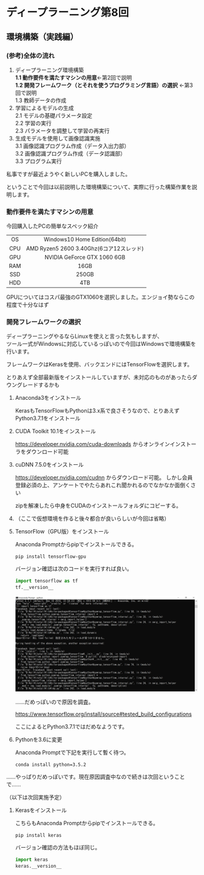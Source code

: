 # ディープラーニング第8回

## 環境構築（実践編）

### (参考)全体の流れ

1. ディープラーニング環境構築  
**1.1 動作要件を満たすマシンの用意**←第2回で説明  
**1.2 開発フレームワーク（とそれを使うプログラミング言語）の選択**  ←第3回で説明  
1.3 教師データの作成  
2. 学習によるモデルの生成  
2.1 モデルの基礎パラメータ設定  
2.2 学習の実行  
2.3 パラメータを調整して学習の再実行  
3. 生成モデルを使用して画像認識実施  
3.1 画像認識プログラム作成（データ入出力部）  
3.2 画像認識プログラム作成（データ認識部）  
3.3 プログラム実行

私事ですが最近ようやく新しいPCを購入しました。

ということで今回は以前説明した環境構築について、実際に行った構築作業を説明します。

### 動作要件を満たすマシンの用意

今回購入したPCの簡単なスペック紹介

|||
|:-:|:-:|
| OS   | Windows10 Home Edition(64bit) |
| CPU   | AMD Ryzen5 2600 3.40Ghz(6コア12スレッド) |
| GPU   | NVIDIA GeForce GTX 1060 6GB |
| RAM   | 16GB |
| SSD   | 250GB |
| HDD   | 4TB |

GPUについてはコスパ最強のGTX1060を選択しました。エンジョイ勢ならこの程度で十分なはず

### 開発フレームワークの選択

ディープラーニングやるならLinuxを使えと言った気もしますが、  
ツール一式がWindowsに対応しているっぽいので今回はWindowsで環境構築を行います。

フレームワークはKerasを使用、バックエンドにはTensorFlowを選択します。

とりあえず全部最新版をインストールしていますが、未対応のものがあったらダウングレードするかも

1. Anaconda3をインストール

    KerasもTensorFlowもPythonは3.x系で良さそうなので、とりあえずPython3.7.1をインストール

1. CUDA Toolkit 10.1をインストール

    https://developer.nvidia.com/cuda-downloads
    からオンラインインストーラをダウンロード可能

1. cuDNN 7.5.0をインストール

    https://developer.nvidia.com/cudnn
    からダウンロード可能。
    しかし会員登録必須の上、アンケートでやたらあれこれ聞かれるのでなかなか面倒くさい

    zipを解凍したら中身をCUDAのインストールフォルダにコピーする。

1. （ここで仮想環境を作ると後々都合が良いらしいが今回は省略）

1. TensorFlow（GPU版）をインストール

    Anaconda Promptからpipでインストールできる。

    ```
    pip install tensorflow-gpu
    ```

    バージョン確認は次のコードを実行すれば良い。

    ```python
    import tensorflow as tf
    tf.__version__
    ```

    <img src="tensorflow1.png" width="500">

    ……だめっぽいので原因を調査。

    https://www.tensorflow.org/install/source#tested_build_configurations

    ここによるとPython3.7.1ではだめなようです。

1. Pythonを3.6に変更

    Anaconda Promptで下記を実行して暫く待つ。
    ```
    conda install python=3.5.2
    ```

……やっぱりだめっぽいです。現在原因調査中なので続きは次回ということで……

（以下は次回実施予定）

1. Kerasをインストール

    こちらもAnaconda Promptからpipでインストールできる。

    ```
    pip install keras
    ```

    バージョン確認の方法もほぼ同じ。

    ```python
    import keras
    keras.__version__
    ```
